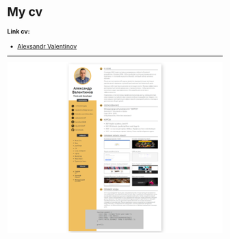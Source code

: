 # My cv

#### Link cv:
- [Alexsandr Valentinov](https://banditos86.github.io/cv/)

---

![Screenshot cv](cv.png)